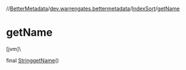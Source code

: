 //[BetterMetadata](../../../index.md)/[dev.warrengates.bettermetadata](../index.md)/[IndexSort](index.md)/[getName](get-name.md)

# getName

[jvm]\

final [String](https://docs.oracle.com/javase/8/docs/api/java/lang/String.html)[getName](get-name.md)()
